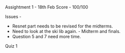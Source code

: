 Assightment 1 - 18th Feb 
Score - 100/100

Issues - 
- Resnet part needs to be revised for the midterms.
- Need to look at the ski lib again. - Midterm and finals.
- Question 5 and 7 need more time.

Quiz 1 